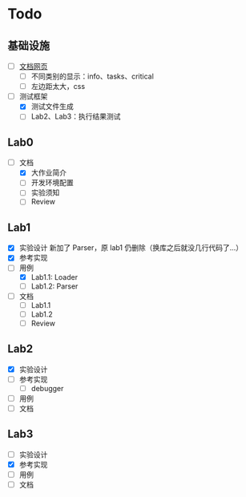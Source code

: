 # Todo

## 基础设施

- [ ] [文档网页](https://amnore.github.io/VJVM)
  - [ ] 不同类别的显示：info、tasks、critical
  - [ ] 左边距太大，css
- [ ] 测试框架
  - [x] 测试文件生成
  - [ ] Lab2、Lab3：执行结果测试

## Lab0

- [ ] 文档
  - [x] 大作业简介
  - [ ] 开发环境配置
  - [ ] 实验须知
  - [ ] Review

## Lab1

- [x] 实验设计
  新加了 Parser，原 lab1 仍删除（换库之后就没几行代码了...）
- [x] 参考实现
- [ ] 用例
  - [x] Lab1.1: Loader
  - [ ] Lab1.2: Parser
- [ ] 文档
  - [ ] Lab1.1
  - [ ] Lab1.2
  - [ ] Review

## Lab2

- [x] 实验设计
- [ ] 参考实现
  - [ ] debugger
- [ ] 用例
- [ ] 文档

## Lab3

- [ ] 实验设计
- [x] 参考实现
- [ ] 用例
- [ ] 文档
